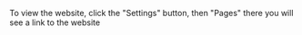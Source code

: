 To view the website, click the "Settings" button, then "Pages" there you will see a link to the website
